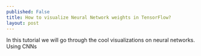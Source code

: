 ```yaml
---
published: False
title: How to visualize Neural Network weights in TensorFlow?
layout: post
---
```


In this tutorial we will go through the cool visualizations on neural networks. Using CNNs 